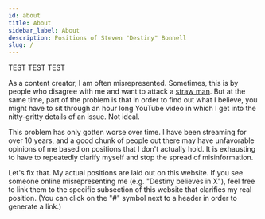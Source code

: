 ```yaml
---
id: about
title: About
sidebar_label: About
description: Positions of Steven "Destiny" Bonnell
slug: /
---
```

TEST TEST TEST

As a content creator, I am often misrepresented. Sometimes, this is by people who disagree with me and want to attack a [straw man](https://en.wikipedia.org/wiki/Straw_man). But at the same time, part of the problem is that in order to find out what I believe, you might have to sit through an hour long YouTube video in which I get into the nitty-gritty details of an issue. Not ideal.

This problem has only gotten worse over time. I have been streaming for over 10 years, and a good chunk of people out there may have unfavorable opinions of me based on positions that I don't actually hold. It is exhausting to have to repeatedly clarify myself and stop the spread of misinformation.

Let's fix that. My actual positions are laid out on this website. If you see someone online misrepresenting me (e.g. "Destiny believes in X"), feel free to link them to the specific subsection of this website that clarifies my real position. (You can click on the "#" symbol next to a header in order to generate a link.)